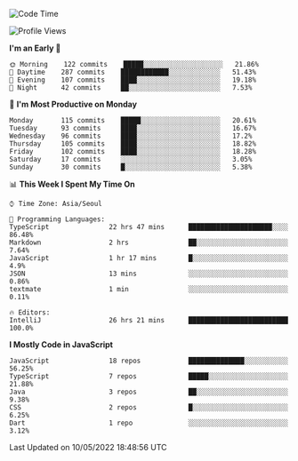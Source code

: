 <!--START_SECTION:waka-->
![Code Time](http://img.shields.io/badge/Code%20Time-0-blue)

![Profile Views](http://img.shields.io/badge/Profile%20Views-0-blue)

**I'm an Early 🐤** 

```text
🌞 Morning    122 commits    █████░░░░░░░░░░░░░░░░░░░░   21.86% 
🌆 Daytime    287 commits    ████████████░░░░░░░░░░░░░   51.43% 
🌃 Evening    107 commits    ████░░░░░░░░░░░░░░░░░░░░░   19.18% 
🌙 Night      42 commits     ██░░░░░░░░░░░░░░░░░░░░░░░   7.53%

```
📅 **I'm Most Productive on Monday** 

```text
Monday       115 commits    █████░░░░░░░░░░░░░░░░░░░░   20.61% 
Tuesday      93 commits     ████░░░░░░░░░░░░░░░░░░░░░   16.67% 
Wednesday    96 commits     ████░░░░░░░░░░░░░░░░░░░░░   17.2% 
Thursday     105 commits    ████░░░░░░░░░░░░░░░░░░░░░   18.82% 
Friday       102 commits    ████░░░░░░░░░░░░░░░░░░░░░   18.28% 
Saturday     17 commits     ░░░░░░░░░░░░░░░░░░░░░░░░░   3.05% 
Sunday       30 commits     █░░░░░░░░░░░░░░░░░░░░░░░░   5.38%

```


📊 **This Week I Spent My Time On** 

```text
⌚︎ Time Zone: Asia/Seoul

💬 Programming Languages: 
TypeScript               22 hrs 47 mins      █████████████████████░░░░   86.48% 
Markdown                 2 hrs               ██░░░░░░░░░░░░░░░░░░░░░░░   7.64% 
JavaScript               1 hr 17 mins        █░░░░░░░░░░░░░░░░░░░░░░░░   4.9% 
JSON                     13 mins             ░░░░░░░░░░░░░░░░░░░░░░░░░   0.86% 
textmate                 1 min               ░░░░░░░░░░░░░░░░░░░░░░░░░   0.11%

🔥 Editors: 
IntelliJ                 26 hrs 21 mins      █████████████████████████   100.0%

```

**I Mostly Code in JavaScript** 

```text
JavaScript               18 repos            ██████████████░░░░░░░░░░░   56.25% 
TypeScript               7 repos             █████░░░░░░░░░░░░░░░░░░░░   21.88% 
Java                     3 repos             ██░░░░░░░░░░░░░░░░░░░░░░░   9.38% 
CSS                      2 repos             █░░░░░░░░░░░░░░░░░░░░░░░░   6.25% 
Dart                     1 repo              ░░░░░░░░░░░░░░░░░░░░░░░░░   3.12%

```



 Last Updated on 10/05/2022 18:48:56 UTC
<!--END_SECTION:waka-->
